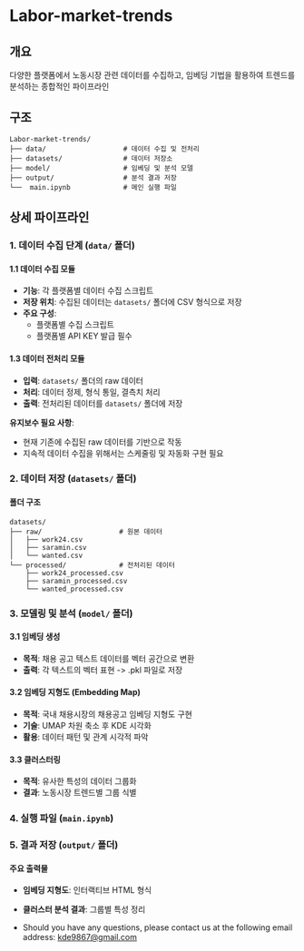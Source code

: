 # Labor-market-trends

## 개요
다양한 플랫폼에서 노동시장 관련 데이터를 수집하고, 임베딩 기법을 활용하여 트렌드를 분석하는 종합적인 파이프라인
## 구조
```
Labor-market-trends/
├── data/                   # 데이터 수집 및 전처리
├── datasets/               # 데이터 저장소
├── model/                  # 임베딩 및 분석 모델
├── output/                 # 분석 결과 저장
└──  main.ipynb             # 메인 실행 파일
```
## 상세 파이프라인
### 1. 데이터 수집 단계 (`data/` 폴더)
#### 1.1 데이터 수집 모듈
- **기능**: 각 플랫폼별 데이터 수집 스크립트
- **저장 위치**: 수집된 데이터는 `datasets/` 폴더에 CSV 형식으로 저장
- **주요 구성**:
  - 플랫폼별 수집 스크립트
  - 플랫폼별 API KEY 발급 필수

#### 1.3 데이터 전처리 모듈
- **입력**: `datasets/` 폴더의 raw 데이터
- **처리**: 데이터 정제, 형식 통일, 결측치 처리
- **출력**: 전처리된 데이터를 `datasets/` 폴더에 저장

 **유지보수 필요 사항**:
- 현재 기존에 수집된 raw 데이터를 기반으로 작동
- 지속적 데이터 수집을 위해서는 스케줄링 및 자동화 구현 필요

### 2. 데이터 저장 (`datasets/` 폴더)

#### 폴더 구조
```
datasets/
├── raw/                   # 원본 데이터
│   ├── work24.csv
│   ├── saramin.csv
│   └── wanted.csv
└── processed/             # 전처리된 데이터
    ├── work24_processed.csv
    ├── saramin_processed.csv
    └── wanted_processed.csv
```
### 3. 모델링 및 분석 (`model/` 폴더)

#### 3.1 임베딩 생성
- **목적**: 채용 공고 텍스트 데이터를 벡터 공간으로 변환
- **출력**: 각 텍스트의 벡터 표현 -> .pkl 파일로 저장

#### 3.2 임베딩 지형도 (Embedding Map)
- **목적**: 국내 채용시장의 채용공고 임베딩 지형도 구현
- **기술**: UMAP 차원 축소 후 KDE 시각화
- **활용**: 데이터 패턴 및 관계 시각적 파악

#### 3.3 클러스터링
- **목적**: 유사한 특성의 데이터 그룹화
- **결과**: 노동시장 트렌드별 그룹 식별

### 4. 실행 파일 (`main.ipynb`)

### 5. 결과 저장 (`output/` 폴더)
#### 주요 출력물
- **임베딩 지형도**: 인터랙티브 HTML 형식
- **클러스터 분석 결과**: 그룹별 특성 정리

- Should you have any questions, please contact us at the following email address: kde9867@gmail.com


